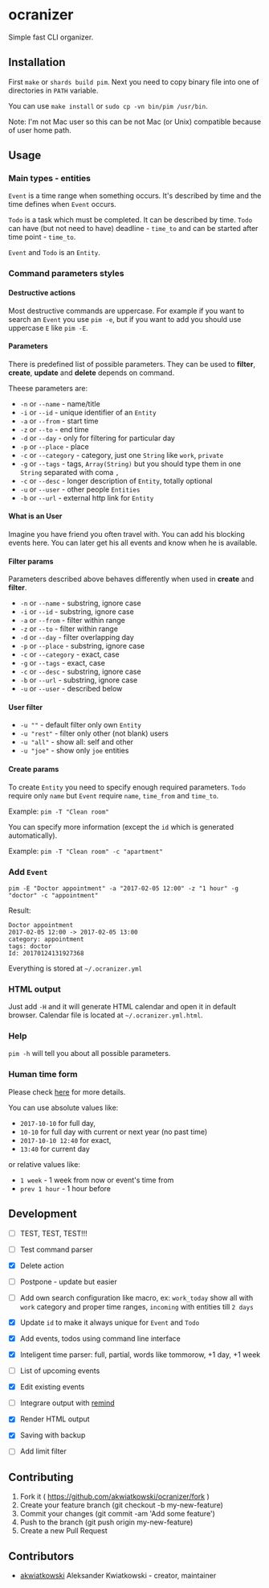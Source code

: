 # ocranizer

Simple fast CLI organizer.

## Installation

First `make` or `shards build pim`. Next you need to copy binary file into
one of directories in `PATH` variable.

You can use `make install` or `sudo cp -vn bin/pim /usr/bin`.

Note: I'm not Mac user so this can be not Mac (or Unix) compatible because of
user home path.

## Usage

### Main types - entities

`Event` is a time range when something occurs. It's described by time and the time
defines when `Event` occurs.

`Todo` is a task which must be completed. It can be described by time. `Todo`
can have (but not need to have) deadline - `time_to` and can be started after
time point - `time_to`.

`Event` and `Todo` is an `Entity`.

### Command parameters styles

#### Destructive actions

Most destructive commands are uppercase. For example if you want to search an
`Event` you use `pim -e`, but if you want to add you should use uppercase `E`
like `pim -E`.

#### Parameters

There is predefined list of possible parameters. They can be used to
**filter**, **create**, **update** and **delete** depends on command.

Theese parameters are:

* `-n` or `--name` - name/title
* `-i` or `--id` - unique identifier of an `Entity`
* `-a` or `--from` - start time
* `-z` or `--to` - end time
* `-d` or `--day` - only for filtering for particular day
* `-p` or `--place` - place
* `-c` or `--category` - category, just one `String` like `work`, `private`
* `-g` or `--tags` - tags, `Array(String)` but you should type them in one `String` separated with coma `,`
* `-c` or `--desc` - longer description of `Entity`, totally optional
* `-u` or `--user` - other people `Entities`
* `-b` or `--url` - external http link for `Entity`

#### What is an User

Imagine you have friend you often travel with. You can add his blocking events
here. You can later get his all events and know when he is available.

#### Filter params

Parameters described above behaves differently when used in **create** and
**filter**.

* `-n` or `--name` - substring, ignore case
* `-i` or `--id` - substring, ignore case
* `-a` or `--from` - filter within range
* `-z` or `--to` - filter within range
* `-d` or `--day` - filter overlapping day
* `-p` or `--place` - substring, ignore case
* `-c` or `--category` - exact, case
* `-g` or `--tags` - exact, case
* `-c` or `--desc` - substring, ignore case
* `-b` or `--url` - substring, ignore case
* `-u` or `--user` - described below

#### User filter

* `-u ""` - default filter only own `Entity`
* `-u "rest"` - filter only other (not blank) users
* `-u "all"` - show all: self and other
* `-u "joe"` - show only `joe` entities

#### Create params

To create `Entity` you need to specify enough required parameters.
`Todo` require only `name` but `Event` require `name`, `time_from` and `time_to`.

Example: `pim -T "Clean room"`

You can specify more information (except the `id` which is generated automatically).

Example: `pim -T "Clean room" -c "apartment"`

### Add `Event`

`pim -E "Doctor appointment" -a "2017-02-05 12:00" -z "1 hour" -g "doctor" -c "appointment"`

Result:

```
Doctor appointment
2017-02-05 12:00 -> 2017-02-05 13:00
category: appointment
tags: doctor
Id: 20170124131927368
```

Everything is stored at `~/.ocranizer.yml`

### HTML output

Just add `-H` and it will generate HTML calendar and open it in default browser.
Calendar file is located at `~/.ocranizer.yml.html`.

### Help

`pim -h` will tell you about all possible parameters.

### Human time form

Please check [here](https://github.com/akwiatkowski/ocranizer/blob/master/spec/ocra_time_spec.cr)
for more details.

You can use absolute values like:

* `2017-10-10` for full day,
* `10-10` for full day with current or next year (no past time)
* `2017-10-10 12:40` for exact,
* `13:40` for current day

or relative values like:

* `1 week` - 1 week from now or event's time from
* `prev 1 hour` - 1 hour before

## Development

* [ ] TEST, TEST, TEST!!!
* [ ] Test command parser
* [x] Delete action
* [ ] Postpone - update but easier
* [ ] Add own search configuration like macro, ex: `work_today` show all with `work` category and proper time ranges, `incoming` with entities till `2 days`
* [x] Update `id` to make it always unique for `Event` and `Todo`
* [x] Add events, todos using command line interface
* [x] Inteligent time parser: full, partial, words like tommorow, +1 day, +1 week
* [ ] List of upcoming events
* [x] Edit existing events
* [ ] Integrare output with [remind](https://wiki.archlinux.org/index.php/Remind )
* [x] Render HTML output
* [x] Saving with backup
* [ ] Add limit filter


## Contributing

1. Fork it ( https://github.com/akwiatkowski/ocranizer/fork )
2. Create your feature branch (git checkout -b my-new-feature)
3. Commit your changes (git commit -am 'Add some feature')
4. Push to the branch (git push origin my-new-feature)
5. Create a new Pull Request

## Contributors

- [akwiatkowski](https://github.com/akwiatkowski) Aleksander Kwiatkowski - creator, maintainer
